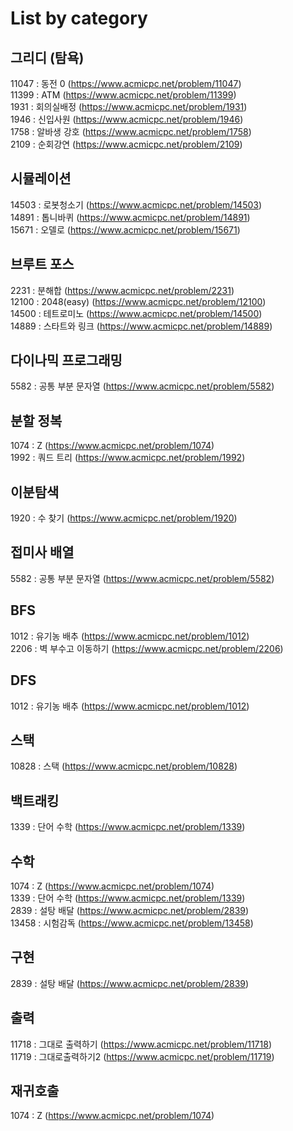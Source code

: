 # List by category


## 그리디 (탐욕)
11047 : 동전 0 (https://www.acmicpc.net/problem/11047)  
11399 : ATM (https://www.acmicpc.net/problem/11399)  
1931  : 회의실배정 (https://www.acmicpc.net/problem/1931)  
1946  : 신입사원 (https://www.acmicpc.net/problem/1946)  
1758  : 알바생 강호 (https://www.acmicpc.net/problem/1758)  
2109  : 순회강연 (https://www.acmicpc.net/problem/2109)   

## 시뮬레이션
14503 : 로봇청소기 (https://www.acmicpc.net/problem/14503)   
14891 : 톱니바퀴 (https://www.acmicpc.net/problem/14891)  
15671 : 오델로 (https://www.acmicpc.net/problem/15671)  

## 브루트 포스
2231 : 분해합 (https://www.acmicpc.net/problem/2231)  
12100 : 2048(easy) (https://www.acmicpc.net/problem/12100)  
14500 : 테트로미노 (https://www.acmicpc.net/problem/14500)  
14889 : 스타트와 링크 (https://www.acmicpc.net/problem/14889)  

## 다이나믹 프로그래밍
5582 : 공통 부분 문자열 (https://www.acmicpc.net/problem/5582)  

## 분할 정복
1074 : Z (https://www.acmicpc.net/problem/1074)  
1992 : 쿼드 트리 (https://www.acmicpc.net/problem/1992) 

## 이분탐색
1920 : 수 찾기 (https://www.acmicpc.net/problem/1920)  

## 접미사 배열
5582 : 공통 부분 문자열 (https://www.acmicpc.net/problem/5582)  

## BFS
1012 : 유기농 배추 (https://www.acmicpc.net/problem/1012)  
2206 : 벽 부수고 이동하기 (https://www.acmicpc.net/problem/2206)  

## DFS
1012 : 유기농 배추 (https://www.acmicpc.net/problem/1012)  

## 스택
10828 : 스택 (https://www.acmicpc.net/problem/10828)  

## 백트래킹
1339 : 단어 수학 (https://www.acmicpc.net/problem/1339) 

## 수학
1074 : Z (https://www.acmicpc.net/problem/1074)  
1339 : 단어 수학 (https://www.acmicpc.net/problem/1339)  
2839 : 설탕 배달 (https://www.acmicpc.net/problem/2839)  
13458 : 시험감독 (https://www.acmicpc.net/problem/13458)  

## 구현
2839 : 설탕 배달 (https://www.acmicpc.net/problem/2839) 

## 출력
11718 : 그대로 출력하기 (https://www.acmicpc.net/problem/11718)  
11719 : 그대로출력하기2 (https://www.acmicpc.net/problem/11719)  

## 재귀호출
1074 : Z (https://www.acmicpc.net/problem/1074)  